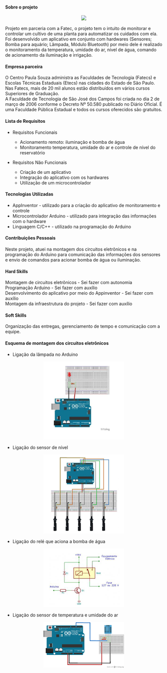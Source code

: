 #### Sobre o projeto

<p align="center">
<img src="https://media-exp1.licdn.com/dms/image/C4D22AQFha7EM1HzsUQ/feedshare-shrink_1280/0/1574806679569?e=2147483647&v=beta&t=F5HNQY3-lg6xN7NxbtgDJIIim2JGkK1jgrgCseSrp0I" width="260">
 </p>

Projeto em parceria com a Fatec, o projeto tem o intuito de monitorar e controlar um cultivo de uma planta para automatizar os cuidados com ela.<br> Foi desenvolvido um aplicativo em conjunto com hardwares (Sensores; Bomba para aquário; Lâmpada, Módulo Bluetooth) por meio dele é realizado o monitoramento da temperatura, umidade do ar, nível de água, comando de acionamento da iluminação e irrigação.

#### Empresa parceira
O Centro Paula Souza administra as Faculdades de Tecnologia (Fatecs) e Escolas Técnicas Estaduais (Etecs) nas cidades do Estado de São Paulo.<br>
Nas Fatecs, mais de 20 mil alunos estão distribuídos em vários cursos Superiores de Graduação.<br>
A Faculdade de Tecnologia de São José dos Campos foi criada no dia 2 de março de 2006 conforme o Decreto Nº 50.580 publicado no Diário Oficial. É uma Faculdade Pública Estadual e todos os cursos oferecidos são gratuitos. <br>



#### Lista de Requisitos

- Requisitos Funcionais
  - Acionamento remoto: iluminação e bomba de água
  - Monitoramento temperatura, umidade do ar e controle de nível do reservatório

- Requisitos Não Funcionais 
  - Criação de um aplicativo 
  - Integração do aplicativo com os hardwares  
  - Utilização de um microcontrolador

#### Tecnologias Utilizadas
- AppInventor - utilizado para a criação do aplicativo de monitoramento e controle
- Microcontrolador Arduino - utilizado para integração das informações com o hardware
- Linguagem C/C++ - utilizado na programação do Arduino

#### Contribuições Pessoais
Neste projeto, atuei na montagem dos circuitos eletrônicos e na programação do Arduino para comunicação das informações dos sensores e envio de comandos para acionar bomba de água ou iluminação.

#### Hard Skills
Montagem de circuitos eletrônicos - Sei fazer com autonomia<br>
Programação Arduino - Sei fazer com auxílio<br>
Desenvolvimento do aplicativo por meio do Appinventor - Sei fazer com auxílio<br>
Montagem da infraestrutura do projeto - Sei fazer com auxílio

#### Soft Skills
Organização das entregas, gerenciamento de tempo e comunicação com a equipe.

#### Esquema de montagem dos circuitos eletrônicos
- Ligação da lâmpada no Arduino
<p align="center">
<img src="https://github.com/HenriqueNawa/portfolio-fatec/blob/main/1semestre/ligacao-lampada.png" width="260">
 </p>
 
- Ligação do sensor de nível
<p align="center">
<img src="https://github.com/HenriqueNawa/portfolio-fatec/blob/main/1semestre/ligacao-sensor-nivel.png" width="260">
 </p>
 
- Ligação do relé que aciona a bomba de água
<p align="center">
<img src="https://github.com/HenriqueNawa/portfolio-fatec/blob/main/1semestre/ligacao-rele-bomba-agua.png" width="260">
 </p>
 
- Ligação do sensor de temperatura e umidade do ar
<p align="center">
<img src="https://github.com/HenriqueNawa/portfolio-fatec/blob/main/1semestre/ligacao-sensor-temperatura-umidade.png" width="260">
 </p>
 


